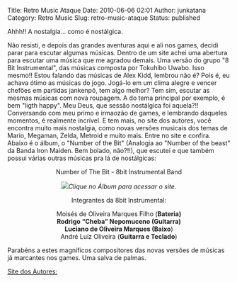 Title: Retro Music Ataque
Date: 2010-06-06 02:01
Author: junkatana
Category: Retro Music
Slug: retro-music-ataque
Status: published

Ahhh!! A nostalgia... como é nostálgica.
<!-- PELICAN_BEGIN_SUMMARY -->
Não resisti, e depois das grandes aventuras aqui e ali nos games, decidi
parar para escutar algumas músicas. Dentro de um site achei uma abertura
para escutar uma música que me agradou demais. Uma versão do grupo "8
Bit Instrumental", das músicas composta por Tokuhibo Uwabo. <!-- PELICAN_END_SUMMARY -->Isso mesmo!! Estou
falando das músicas de Alex Kidd, lembrou não é? Pois é, eu achava ótimo
as músicas do jogo. Jogá-lo em um clima alegre e vencer chefões em
partidas jankenpô, tem algo melhor? Tem sim, escutar as mesmas músicas
com nova roupagem. A do tema principal por exemplo, é bem "ligth happy".
Meu Deus, que sessão nostálgica foi aquela?!! Conversando com meu primo
e irmaozão de games, e lembrando daqueles momentos, é realmente
incrível. E tem mais, no site dos autores, você encontra muito mais
nostalgia, como novas versões musicais dos temas de Mario, Megaman,
Zelda, Metroid e muito mais. Entre no site e confira. Abaixo é o álbum,
o "Number of the Bit" (Analogia ao "Number of the beast" da Banda Iron
Maiden. Bem bolado, não?!!), que escutei e que também possui várias
outras músicas pra lá de nostálgicas:

</div>

<div style="text-align:center;">

Number of The Bit - 8bit Instrumental Band

</div>

<div style="text-align:center;">

[![](http://img707.imageshack.us/img707/8212/8bitinstrumentalthenumb.jpg)](http://www.8bitinstrumental.com/)<span
style="font-style:italic;">Clique no Álbum para acessar o site.</span>

</div>

<div style="text-align:center;">

</div>

<div style="text-align:center;">

Integrantes da 8bit Instrumental:

</div>

<div style="text-align:center;">

Moisés de Oliveira Marques Filho (**<span
class="style8">Bateria)</span>**  
**<span class="style8"></span>**Rodrigo “Cheba” Nepomuceno (**<span
class="style8">Guitarra)</span>**  
**<span class="style8"></span>**Luciano de Oliveira Marques (**<span
class="style8">Baixo</span>**)  
André Luiz Oliveira (**<span class="style8">Guitarra e Teclado</span>**)

</div>

Parabéns a estes magníficos compositores das novas versões de músicas já
marcantes nos games. Uma salva de palmas.

[Site dos Autores:](http://www.8bitinstrumental.com/)
